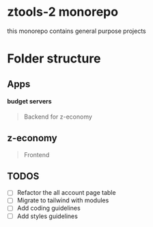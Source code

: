 # ztools-2 monorepo
this monorepo contains general purpose projects

# Folder structure
## Apps
#### budget servers
> Backend for z-economy

## z-economy
> Frontend

## TODOS
- [ ] Refactor the all account page table
- [ ] Migrate to tailwind with modules
- [ ] Add coding guidelines
- [ ] Add styles guidelines

